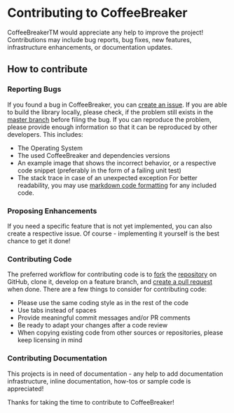 # Contributing to CoffeeBreaker

CoffeeBreakerTM would appreciate any help to improve the project! 
Contributions may include bug reports, bug fixes, new features, infrastructure enhancements, or 
documentation updates.

## How to contribute

### Reporting Bugs

If you found a bug in CoffeeBreaker, you can [create an issue](https://help.github.com/articles/creating-an-issue/).
If you are able to build the library locally, please check, if the problem still exists in the
[master branch](https://github.com/kerusey/CoffeeBreaker) before filing the bug. 
If you can reproduce the problem, please provide enough information so that it can be reproduced by other developers.
This includes:

  * The Operating System
  * The used CoffeeBreaker and dependencies versions
  * An example image that shows the incorrect behavior, or a respective code snippet (preferably in the form of a failing unit test)
  * The stack trace in case of an unexpected exception
For better readability, you may use [markdown code formatting](https://help.github.com/articles/creating-and-highlighting-code-blocks/) for any included code.

### Proposing Enhancements

If you need a specific feature that is not yet implemented, you can also create a respective issue. 
Of course - implementing it yourself is the best chance to get it done! 

### Contributing Code

The preferred workflow for contributing code is to 
[fork](https://help.github.com/articles/fork-a-repo/) the [repository](https://github.com/kerusey/CoffeeBreaker) on GitHub, clone it, 
develop on a feature branch, and [create a pull request](https://help.github.com/articles/creating-a-pull-request-from-a-fork) when done.
There are a few things to consider for contributing code:
  * Please use the same coding style as in the rest of the code
  * Use tabs instead of spaces
  * Provide meaningful commit messages and/or PR comments
  * Be ready to adapt your changes after a code review 
  * When copying existing code from other sources or repositories, please keep licensing in mind
  
### Contributing Documentation

This projects is in need of documentation - any help to add documentation infrastructure, 
inline documentation, how-tos or sample code is appreciated!

Thanks for taking the time to contribute to CoffeeBreaker!
